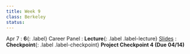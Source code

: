 ```yaml
---
title: Week 9
class: Berkeley
status:
---
```


Apr 7
: **6**{: .label} Career Panel 
: **Lecture**{: .label .label-lecture} <a href = "{{site.links.lectures.lecture07}}" target = "_blank">Slides</a>
: **Checkpoint**{: .label .label-checkpoint} **Project Checkpoint 4 (Due 04/14)**
